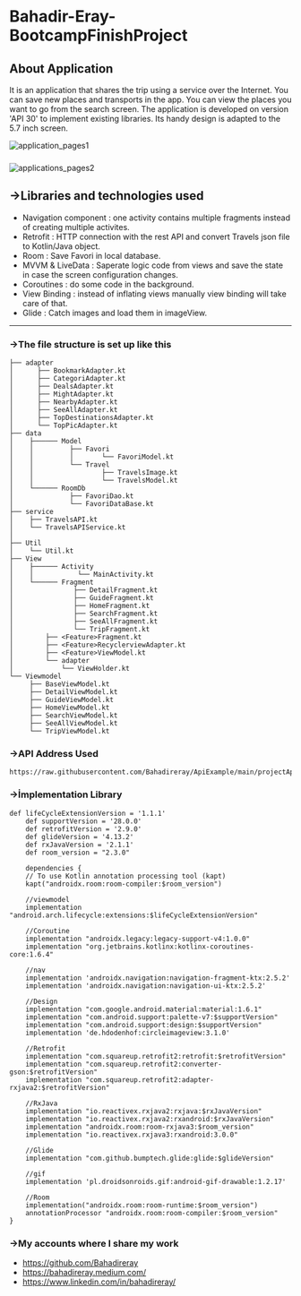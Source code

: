 # Bahadir-Eray-BootcampFinishProject
## About Application
It is an application that shares the trip using a service over the Internet.
You can save new places and transports in the app.
You can view the places you want to go from the search screen. The application is developed on version 'API 30' to implement existing libraries. Its handy design is adapted to the 5.7 inch screen.


![application_pages1](https://user-images.githubusercontent.com/57098047/194713072-cf3d1b1b-bc86-4571-9dfd-4a04cf5f095b.gif)
###
![applications_pages2](https://user-images.githubusercontent.com/57098047/194713737-abfdcb6f-a4ab-4fd8-8064-38a86b11158e.gif)



## ->Libraries and technologies used
* Navigation component : one activity contains multiple fragments instead of creating multiple activites.
* Retrofit : HTTP connection with the rest API and convert Travels json file to Kotlin/Java object.
* Room : Save Favori in local database.
* MVVM & LiveData : Saperate logic code from views and save the state in case the screen configuration changes.
* Coroutines : do some code in the background.
* View Binding : instead of inflating views manually view binding will take care of that.
* Glide : Catch images and load them in imageView.

---

### ->The file structure is set up like this

```
├── adapter
│      ├── BookmarkAdapter.kt
│      ├── CategoriAdapter.kt
│      ├── DealsAdapter.kt
│      ├── MightAdapter.kt
│      ├── NearbyAdapter.kt
│      ├── SeeAllAdapter.kt
│      ├── TopDestinationsAdapter.kt
│      └── TopPicAdapter.kt
├── data
│    ├────── Model
│    │         ├── Favori
│    │         │       └── FavoriModel.kt      
│    │         └── Travel    
│    │                 ├── TravelsImage.kt 
│    │                 └── TravelsModel.kt
│    └────── RoomDb
│              ├── FavoriDao.kt
│              └── FavoriDataBase.kt
├── service
│    ├── TravelsAPI.kt
│    └── TravelsAPIService.kt
│        
├── Util
│    └── Util.kt
├── View
│    ├────── Activity
│    │           └── MainActivity.kt
│    └────── Fragment
│               ├── DetailFragment.kt
│               ├── GuideFragment.kt
│               ├── HomeFragment.kt
│               ├── SearchFragment.kt
│               ├── SeeAllFragment.kt
│               └── TripFragment.kt
│        ├── <Feature>Fragment.kt
│        ├── <Feature>RecyclerviewAdapter.kt
│        ├── <Feature>ViewModel.kt
│        └── adapter
│            └── ViewHolder.kt
└── Viewmodel
     ├── BaseViewModel.kt
     ├── DetailViewModel.kt
     ├── GuideViewModel.kt
     ├── HomeViewModel.kt
     ├── SearchViewModel.kt
     ├── SeeAllViewModel.kt
     └── TripViewModel.kt

```

### ->API Address Used
```
https://raw.githubusercontent.com/Bahadireray/ApiExample/main/projectApi.json
```

### ->İmplementation Library

```
def lifeCycleExtensionVersion = '1.1.1'
    def supportVersion = '28.0.0'
    def retrofitVersion = '2.9.0'
    def glideVersion = '4.13.2'
    def rxJavaVersion = '2.1.1'
    def room_version = "2.3.0"
    
    dependencies {
    // To use Kotlin annotation processing tool (kapt)
    kapt("androidx.room:room-compiler:$room_version")

    //viewmodel
    implementation "android.arch.lifecycle:extensions:$lifeCycleExtensionVersion"

    //Coroutine
    implementation "androidx.legacy:legacy-support-v4:1.0.0"
    implementation "org.jetbrains.kotlinx:kotlinx-coroutines-core:1.6.4"

    //nav
    implementation 'androidx.navigation:navigation-fragment-ktx:2.5.2'
    implementation 'androidx.navigation:navigation-ui-ktx:2.5.2'

    //Design
    implementation "com.google.android.material:material:1.6.1"
    implementation "com.android.support:palette-v7:$supportVersion"
    implementation "com.android.support:design:$supportVersion"
    implementation 'de.hdodenhof:circleimageview:3.1.0'

    //Retrofit
    implementation "com.squareup.retrofit2:retrofit:$retrofitVersion"
    implementation "com.squareup.retrofit2:converter-gson:$retrofitVersion"
    implementation "com.squareup.retrofit2:adapter-rxjava2:$retrofitVersion"

    //RxJava
    implementation "io.reactivex.rxjava2:rxjava:$rxJavaVersion"
    implementation "io.reactivex.rxjava2:rxandroid:$rxJavaVersion"
    implementation "androidx.room:room-rxjava3:$room_version"
    implementation "io.reactivex.rxjava3:rxandroid:3.0.0"

    //Glide
    implementation "com.github.bumptech.glide:glide:$glideVersion"

    //gif
    implementation 'pl.droidsonroids.gif:android-gif-drawable:1.2.17'

    //Room
    implementation("androidx.room:room-runtime:$room_version")
    annotationProcessor "androidx.room:room-compiler:$room_version"
}

```
### ->My accounts where I share my work
 * https://github.com/Bahadireray 
 * https://bahadireray.medium.com/ 
 * https://www.linkedin.com/in/bahadireray/
